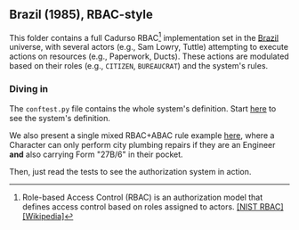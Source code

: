 ## Brazil (1985), RBAC-style

This folder contains a full Cadurso RBAC[^1] implementation set in the [Brazil](https://en.wikipedia.org/wiki/Brazil_(1985_film))
universe, with several actors (e.g., Sam Lowry, Tuttle) attempting to execute actions on resources (e.g., Paperwork, Ducts).
These actions are modulated based on their roles (e.g., `CITIZEN`, `BUREAUCRAT`) and the system's rules.

### Diving in

The `conftest.py` file contains the whole system's definition. Start [here](./conftest.py#L239) to see the system's definition.

We also present a single mixed RBAC+ABAC rule example [here](./conftest.py#L279), where a Character can only perform city plumbing repairs if they are an Engineer **and** also carrying Form "27B/6" in their pocket.

Then, just read the tests to see the authorization system in action.


[^1]: Role-based Access Control (RBAC) is an authorization model that defines access control based on roles assigned to actors.
      [[NIST RBAC]](https://csrc.nist.gov/pubs/conference/1992/10/13/rolebased-access-controls/final)
      [[Wikipedia]](https://en.wikipedia.org/wiki/Role-based_access_control)
